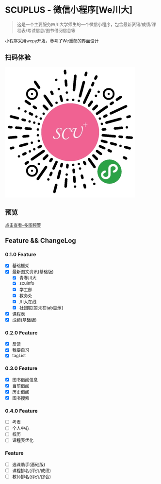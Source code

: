 # SCUPLUS - 微信小程序[We川大]

> 这是一个主要服务四川大学师生的一个微信小程序，包含最新资讯/成绩/课程表/考试信息/图书借阅信息等

小程序采用wepy开发，参考了We重邮的界面设计

## 扫码体验

![img/qcode.jpg](img/qcode.jpg)

## 预览
[点击查看-多图预警](https://github.com/mohuishou/scuplus-wechat/issues/1)

## Feature && ChangeLog

### 0.1.0 Feature

- [x] 基础框架
- [x] 最新图文资讯(基础版)
  - [x] 青春川大
  - [x] scuinfo
  - [x] 学工部
  - [x] 教务处
  - [x] 川大在线
  - [x] 社团联[暂未在tab显示]

- [x] 课程表
- [x] 成绩(基础版)

### 0.2.0 Feature

- [x] 反馈
- [x] 我要自习
- [x] tagList

### 0.3.0 Feature
- [x] 图书借阅信息
 - [x] 当前借阅
 - [x] 历史借阅
- [x] 图书搜索

### 0.4.0 Feature
- [ ] 考表
- [ ] 个人中心
- [ ] 校历
- [ ] 课程表优化

### Feature
- [ ] 选课助手(基础版)
 - [ ] 课程排名(评价/成绩)
 - [ ] 教师排名(评价/综合)